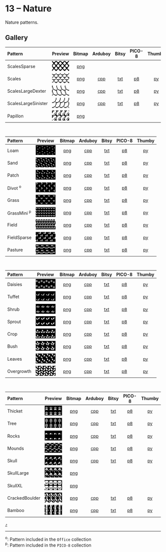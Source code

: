 # 13 – Nature

Nature patterns.

## Gallery

| Pattern | Preview | Bitmap | Arduboy | Bitsy | PICO-8 | Thumby |
| :--- | :---: | :---: | :---: | :---: | :---: | :---: |
| ScalesSparse |   <img src="../previews/ScalesSparse.png" width="64" height="32" alt=""> | [png](png/ScalesSparse.png) | | | | |
| Scales | <img src="../previews/Scales.png" width="64" height="32" alt=""> | [png](png/Scales.png) | [cpp](Nature.h#L12-L23) | [txt](Nature.bitsy.txt#L5-L14) | [p𝟪](nature.p8.lua#L7-L19) | [py](Nature.thumby.py#L5-L16) |
| ScalesLargeDexter | <img src="../previews/ScalesLargeDexter.png" width="64" height="32" alt=""> | [png](png/ScalesLargeDexter.png) | [cpp](Nature.h#L25-L36) | [txt](Nature.bitsy.txt#L16-L25) | [p𝟪](nature.p8.lua#L21-L33) | [py](Nature.thumby.py#L18-L29) |
| ScalesLargeSinister | <img src="../previews/ScalesLargeSinister.png" width="64" height="32" alt=""> | [png](png/ScalesLargeSinister.png) | [cpp](Nature.h#L38-L49) | [txt](Nature.bitsy.txt#L27-L36) | [p𝟪](nature.p8.lua#L35-L47) | [py](Nature.thumby.py#L31-L42) |
| Papillon |   <img src="../previews/Papillon.png" width="64" height="32" alt=""> | [png](png/Papillon.png) | | | | |


<br>

| Pattern | Preview | Bitmap | Arduboy | Bitsy | PICO-8 | Thumby |
| :--- | :---: | :---: | :---: | :---: | :---: | :---: |
| Loam | <img src="../previews/Loam.png" width="64" height="32" alt=""> | [png](png/Loam.png) | [cpp](Nature.h#L51-L62) | [txt](Nature.bitsy.txt#L38-L47) | [p𝟪](nature.p8.lua#L49-L61) | [py](Nature.thumby.py#L44-L55) |
| Sand | <img src="../previews/Sand.png" width="64" height="32" alt=""> | [png](png/Sand.png) | [cpp](Nature.h#L64-L75) | [txt](Nature.bitsy.txt#L49-L58) | [p𝟪](nature.p8.lua#L63-L75) | [py](Nature.thumby.py#L57-L68) |
| Patch | <img src="../previews/Patch.png" width="64" height="32" alt=""> | [png](png/Patch.png) | [cpp](Nature.h#L77-L88) | [txt](Nature.bitsy.txt#L60-L69) | [p𝟪](nature.p8.lua#L77-L89) | [py](Nature.thumby.py#L70-L81) |
| Divot <sup>o</sup>| <img src="../previews/Divot.png" width="64" height="32" alt=""> | [png](png/Divot.png) | [cpp](Nature.h#L90-L101) | [txt](Nature.bitsy.txt#L71-L80) | [p𝟪](nature.p8.lua#L91-L103) | [py](Nature.thumby.py#L83-L94) |
| Grass | <img src="../previews/Grass.png" width="64" height="32" alt=""> | [png](png/Grass.png) | [cpp](Nature.h#L103-L114) | [txt](Nature.bitsy.txt#L82-L91) | [p𝟪](nature.p8.lua#L105-L117) | [py](Nature.thumby.py#L96-L107) |
| GrassMini <sup>p</sup>| <img src="../previews/GrassMini.png" width="64" height="32" alt=""> | [png](png/GrassMini.png) | [cpp](Nature.h#L116-L128) | [txt](Nature.bitsy.txt#L93-L102) | [p𝟪](nature.p8.lua#L119-L132) | [py](Nature.thumby.py#L109-L120) |
| Field | <img src="../previews/Field.png" width="64" height="32" alt=""> | [png](png/Field.png) | [cpp](Nature.h#L130-L141) | [txt](Nature.bitsy.txt#L104-L113) | [p𝟪](nature.p8.lua#L134-L146) | [py](Nature.thumby.py#L122-L133) |
| FieldSparse | <img src="../previews/FieldSparse.png" width="64" height="32" alt=""> | [png](png/FieldSparse.png) | [cpp](Nature.h#L143-L154) | [txt](Nature.bitsy.txt#L115-L124) | [p𝟪](nature.p8.lua#L148-L160) | [py](Nature.thumby.py#L135-L146) |
| Pasture | <img src="../previews/Pasture.png" width="64" height="32" alt=""> | [png](png/Pasture.png) | [cpp](Nature.h#L156-L167) | [txt](Nature.bitsy.txt#L126-L135) | [p𝟪](nature.p8.lua#L162-L174) | [py](Nature.thumby.py#L148-L159) |


<br>

| Pattern | Preview | Bitmap | Arduboy | Bitsy | PICO-8 | Thumby |
| :--- | :---: | :---: | :---: | :---: | :---: | :---: |
| Daisies | <img src="../previews/Daisies.png" width="64" height="32" alt=""> | [png](png/Daisies.png) | [cpp](Nature.h#L169-L180) | [txt](Nature.bitsy.txt#L137-L146) | [p𝟪](nature.p8.lua#L176-L188) | [py](Nature.thumby.py#L161-L172) |
| Tuffet | <img src="../previews/Tuffet.png" width="64" height="32" alt=""> | [png](png/Tuffet.png) | [cpp](Nature.h#L182-L193) | [txt](Nature.bitsy.txt#L148-L157) | [p𝟪](nature.p8.lua#L190-L202) | [py](Nature.thumby.py#L174-L185) |
| Shrub | <img src="../previews/Shrub.png" width="64" height="32" alt=""> | [png](png/Shrub.png) | [cpp](Nature.h#L195-L206) | [txt](Nature.bitsy.txt#L159-L168) | [p𝟪](nature.p8.lua#L204-L216) | [py](Nature.thumby.py#L187-L198) |
| Sprout | <img src="../previews/Sprout.png" width="64" height="32" alt=""> | [png](png/Sprout.png) | [cpp](Nature.h#L208-L219) | [txt](Nature.bitsy.txt#L170-L179) | [p𝟪](nature.p8.lua#L218-L230) | [py](Nature.thumby.py#L200-L211) |
| Crop | <img src="../previews/Crop.png" width="64" height="32" alt=""> | [png](png/Crop.png) | [cpp](Nature.h#L221-L232) | [txt](Nature.bitsy.txt#L181-L190) | [p𝟪](nature.p8.lua#L232-L244) | [py](Nature.thumby.py#L213-L224) |
| Bush | <img src="../previews/Bush.png" width="64" height="32" alt=""> | [png](png/Bush.png) | [cpp](Nature.h#L234-L245) | [txt](Nature.bitsy.txt#L192-L201) | [p𝟪](nature.p8.lua#L246-L258) | [py](Nature.thumby.py#L226-L237) |
| Leaves | <img src="../previews/Leaves.png" width="64" height="32" alt=""> | [png](png/Leaves.png) | [cpp](Nature.h#L247-L258) | [txt](Nature.bitsy.txt#L203-L212) | [p𝟪](nature.p8.lua#L260-L272) | [py](Nature.thumby.py#L239-L250) |
| Overgrowth | <img src="../previews/Overgrowth.png" width="64" height="32" alt=""> | [png](png/Overgrowth.png) | [cpp](Nature.h#L260-L271) | [txt](Nature.bitsy.txt#L214-L223) | [p𝟪](nature.p8.lua#L274-L286) | [py](Nature.thumby.py#L252-L263) |


<br>

| Pattern | Preview | Bitmap | Arduboy | Bitsy | PICO-8 | Thumby |
| :--- | :---: | :---: | :---: | :---: | :---: | :---: |
| Thicket | <img src="../previews/Thicket.png" width="64" height="32" alt=""> | [png](png/Thicket.png) | [cpp](Nature.h#L273-L284) | [txt](Nature.bitsy.txt#L225-L234) | [p𝟪](nature.p8.lua#L288-L300) | [py](Nature.thumby.py#L265-L276) |
| Tree | <img src="../previews/Tree.png" width="64" height="32" alt=""> | [png](png/Tree.png) | [cpp](Nature.h#L286-L297) | [txt](Nature.bitsy.txt#L236-L245) | [p𝟪](nature.p8.lua#L302-L314) | [py](Nature.thumby.py#L278-L289) |
| Rocks | <img src="../previews/Rocks.png" width="64" height="32" alt=""> | [png](png/Rocks.png) | [cpp](Nature.h#L299-L310) | [txt](Nature.bitsy.txt#L247-L256) | [p𝟪](nature.p8.lua#L316-L328) | [py](Nature.thumby.py#L291-L302) |
| Mounds | <img src="../previews/Mounds.png" width="64" height="32" alt=""> | [png](png/Mounds.png) | [cpp](Nature.h#L312-L323) | [txt](Nature.bitsy.txt#L258-L267) | [p𝟪](nature.p8.lua#L330-L342) | [py](Nature.thumby.py#L304-L315) |
| Skull | <img src="../previews/Skull.png" width="64" height="32" alt=""> | [png](png/Skull.png) | [cpp](Nature.h#L325-L336) | [txt](Nature.bitsy.txt#L269-L278) | [p𝟪](nature.p8.lua#L344-L356) | [py](Nature.thumby.py#L317-L328) |
| SkullLarge |   <img src="../previews/SkullLarge.png" width="64" height="32" alt=""> | [png](png/SkullLarge.png) | | | | |
| SkullXL|   <img src="../previews/SkullXL.png" width="64" height="32" alt=""> | [png](png/SkullXL.png) | | | | |
| CrackedBoulder | <img src="../previews/CrackedBoulder.png" width="64" height="32" alt=""> | [png](png/CrackedBoulder.png) | [cpp](Nature.h#L338-L349) | [txt](Nature.bitsy.txt#L280-L289) | [p𝟪](nature.p8.lua#L358-L370) | [py](Nature.thumby.py#L330-L341) |
| Bamboo | <img src="../previews/Bamboo.png" width="64" height="32" alt=""> | [png](png/Bamboo.png) | [cpp](Nature.h#L351-L362) | [txt](Nature.bitsy.txt#L291-L300) | [p𝟪](nature.p8.lua#L372-L384) | [py](Nature.thumby.py#L343-L354) |

[`⤴`](#gallery)

---

<sup>o</sup>: Pattern included in the `Office` collection  
<sup>p</sup>: Pattern included in the `PICO-8` collection 

<br>
